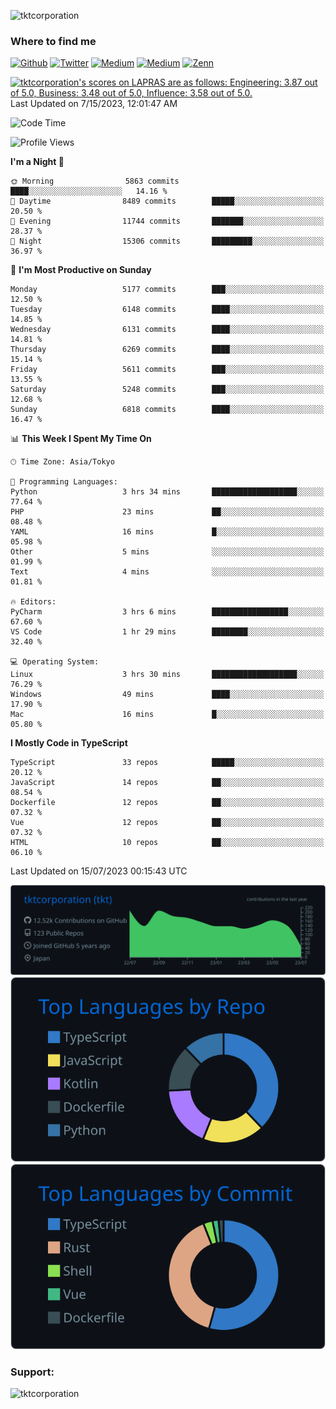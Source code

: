<p align="left"> <img src="https://komarev.com/ghpvc/?username=tktcorporation&label=Profile%20views&color=0e75b6&style=flat" alt="tktcorporation" /> </p>

<h3>Where to find me</h3>
<p>
<a href="https://github.com/tktcorporation" target="_blank"><img alt="Github" src="https://img.shields.io/badge/GitHub-%2312100E.svg?&style=for-the-badge&logo=Github&logoColor=white" /></a>
<a href="https://twitter.com/tktcorporation" target="_blank"><img alt="Twitter" src="https://img.shields.io/badge/twitter-%231DA1F2.svg?&style=for-the-badge&logo=twitter&logoColor=white" /></a>
<a href="https://www.linkedin.com/in/tktcorporation" target="_blank"><img alt="Medium" src="https://img.shields.io/badge/linkdin-0a66c2.svg?&style=for-the-badge&logo=linkedin&logoColor=white" /></a>
<a href="https://qiita.com/tktcorporation" target="_blank"><img alt="Medium" src="https://img.shields.io/badge/qiita-55C500.svg?&style=for-the-badge&logo=qiita&logoColor=white" /></a>
<a href="https://zenn.dev/tktcorporation" target="_blank"><img alt="Zenn" src="https://img.shields.io/badge/Zenn-3EA8FF.svg?&style=for-the-badge&logo=Zenn&logoColor=white" /></a>
</p>

<!--START_SECTION:lapras-card-->
<p ><a href="https://lapras.com/public/tktcorporation" target="_blank" rel="noopener noreferrer"><img alt="tktcorporation's scores on LAPRAS are as follows: Engineering: 3.87 out of 5.0, Business: 3.48 out of 5.0, Influence: 3.58 out of 5.0." src="https://lapras-card-generator.vercel.app/api/svg?e=3.87&b=3.48&i=3.58&b1=%23232323&b2=%236d6d6d&i1=%23212121&i2=%23818181&l=en" width="300" ></a>  
Last Updated on 7/15/2023, 12:01:47 AM</p>
<!--END_SECTION:lapras-card-->
  
<!--START_SECTION:waka-->
![Code Time](http://img.shields.io/badge/Code%20Time-1%2C077%20hrs%2050%20mins-blue)

![Profile Views](http://img.shields.io/badge/Profile%20Views-1-blue)

**I'm a Night 🦉** 

```text
🌞 Morning                5863 commits        ████░░░░░░░░░░░░░░░░░░░░░   14.16 % 
🌆 Daytime                8489 commits        █████░░░░░░░░░░░░░░░░░░░░   20.50 % 
🌃 Evening                11744 commits       ███████░░░░░░░░░░░░░░░░░░   28.37 % 
🌙 Night                  15306 commits       █████████░░░░░░░░░░░░░░░░   36.97 % 
```
📅 **I'm Most Productive on Sunday** 

```text
Monday                   5177 commits        ███░░░░░░░░░░░░░░░░░░░░░░   12.50 % 
Tuesday                  6148 commits        ████░░░░░░░░░░░░░░░░░░░░░   14.85 % 
Wednesday                6131 commits        ████░░░░░░░░░░░░░░░░░░░░░   14.81 % 
Thursday                 6269 commits        ████░░░░░░░░░░░░░░░░░░░░░   15.14 % 
Friday                   5611 commits        ███░░░░░░░░░░░░░░░░░░░░░░   13.55 % 
Saturday                 5248 commits        ███░░░░░░░░░░░░░░░░░░░░░░   12.68 % 
Sunday                   6818 commits        ████░░░░░░░░░░░░░░░░░░░░░   16.47 % 
```


📊 **This Week I Spent My Time On** 

```text
🕑︎ Time Zone: Asia/Tokyo

💬 Programming Languages: 
Python                   3 hrs 34 mins       ███████████████████░░░░░░   77.64 % 
PHP                      23 mins             ██░░░░░░░░░░░░░░░░░░░░░░░   08.48 % 
YAML                     16 mins             █░░░░░░░░░░░░░░░░░░░░░░░░   05.98 % 
Other                    5 mins              ░░░░░░░░░░░░░░░░░░░░░░░░░   01.99 % 
Text                     4 mins              ░░░░░░░░░░░░░░░░░░░░░░░░░   01.81 % 

🔥 Editors: 
PyCharm                  3 hrs 6 mins        █████████████████░░░░░░░░   67.60 % 
VS Code                  1 hr 29 mins        ████████░░░░░░░░░░░░░░░░░   32.40 % 

💻 Operating System: 
Linux                    3 hrs 30 mins       ███████████████████░░░░░░   76.29 % 
Windows                  49 mins             ████░░░░░░░░░░░░░░░░░░░░░   17.90 % 
Mac                      16 mins             █░░░░░░░░░░░░░░░░░░░░░░░░   05.80 % 
```

**I Mostly Code in TypeScript** 

```text
TypeScript               33 repos            █████░░░░░░░░░░░░░░░░░░░░   20.12 % 
JavaScript               14 repos            ██░░░░░░░░░░░░░░░░░░░░░░░   08.54 % 
Dockerfile               12 repos            ██░░░░░░░░░░░░░░░░░░░░░░░   07.32 % 
Vue                      12 repos            ██░░░░░░░░░░░░░░░░░░░░░░░   07.32 % 
HTML                     10 repos            ██░░░░░░░░░░░░░░░░░░░░░░░   06.10 % 
```




 Last Updated on 15/07/2023 00:15:43 UTC
<!--END_SECTION:waka-->

[![](https://raw.githubusercontent.com/tktcorporation/tktcorporation/master/profile-summary-card-output/github_dark/0-profile-details.svg)](https://github.com/vn7n24fzkq/github-profile-summary-cards)
[![](https://raw.githubusercontent.com/tktcorporation/tktcorporation/master/profile-summary-card-output/github_dark/1-repos-per-language.svg)](https://github.com/vn7n24fzkq/github-profile-summary-cards) [![](https://raw.githubusercontent.com/tktcorporation/tktcorporation/master/profile-summary-card-output/github_dark/2-most-commit-language.svg)](https://github.com/vn7n24fzkq/github-profile-summary-cards)

<h3 align="left">Support:</h3>
<p><a href="https://www.buymeacoffee.com/tktcorporation"> <img align="left" src="https://cdn.buymeacoffee.com/buttons/v2/default-yellow.png" height="50" width="210" alt="tktcorporation" /></a></p><br><br>
